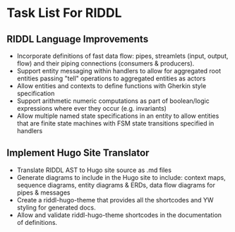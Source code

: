 # Task List For RIDDL

## RIDDL Language Improvements
* Incorporate definitions of fast data flow: pipes, streamlets (input, output, flow) and their 
  piping connections (consumers & producers).
* Support entity messaging within handlers to allow for aggregated root entities passing "tell" 
  operations to aggregated entities as actors
* Allow entities and contexts to define functions with Gherkin style specification
* Support arithmetic numeric computations as part of boolean/logic expressions where ever they 
  occur (e.g. invariants)
* Allow multiple named state specifications in an entity to allow entities that are finite state 
  machines with FSM state transitions specified in handlers

## Implement Hugo Site Translator
* Translate RIDDL AST to Hugo site source as .md files
* Generate diagrams to include in the Hugo site to include: context maps, sequence diagrams, 
  entity diagrams & ERDs, data flow diagrams for pipes & messages
* Create a riddl-hugo-theme that provides all the shortcodes and YW styling for generated docs.
* Allow and validate riddl-hugo-theme shortcodes in the documentation of definitions.


